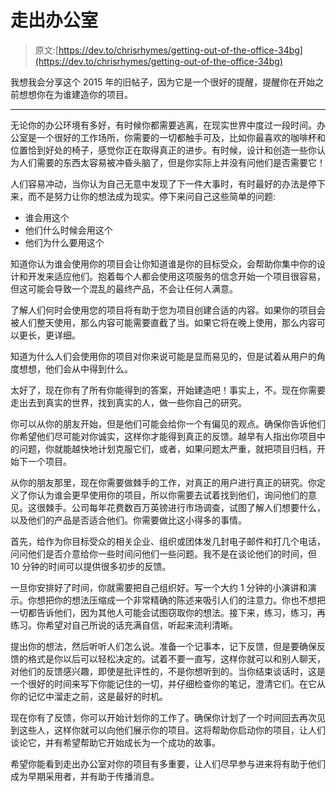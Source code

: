 # 走出办公室

> 原文:[https://dev.to/chrisrhymes/getting-out-of-the-office-34bg](https://dev.to/chrisrhymes/getting-out-of-the-office-34bg)

我想我会分享这个 2015 年的旧帖子，因为它是一个很好的提醒，提醒你在开始之前想想你在为谁建造你的项目。

* * *

无论你的办公环境有多好，有时候你都需要逃离，在现实世界中度过一段时间。办公室是一个很好的工作场所，你需要的一切都触手可及，比如你最喜欢的咖啡杯和位置恰到好处的椅子，感觉你正在取得真正的进步。有时候，设计和创造一些你认为人们需要的东西太容易被冲昏头脑了，但是你实际上并没有问他们是否需要它！

人们容易冲动，当你认为自己无意中发现了下一件大事时，有时最好的办法是停下来，而不是努力让你的想法成为现实。停下来问自己这些简单的问题:

*   谁会用这个
*   他们什么时候会用这个
*   他们为什么要用这个

知道你认为谁会使用你的项目会让你知道谁是你的目标受众，会帮助你集中你的设计和开发来适应他们。抱着每个人都会使用这项服务的信念开始一个项目很容易，但这可能会导致一个混乱的最终产品，不会让任何人满意。

了解人们何时会使用您的项目将有助于您为项目创建合适的内容。如果你的项目会被人们整天使用，那么内容可能需要直截了当。如果它将在晚上使用，那么内容可以更长，更详细。

知道为什么人们会使用你的项目对你来说可能是显而易见的，但是试着从用户的角度想想，他们会从中得到什么。

太好了，现在你有了所有你能得到的答案，开始建造吧！事实上，不。现在你需要走出去到真实的世界，找到真实的人，做一些你自己的研究。

你可以从你的朋友开始，但是他们可能会给你一个有偏见的观点。确保你告诉他们你希望他们尽可能对你诚实，这样你才能得到真正的反馈。越早有人指出你项目中的问题，你就能越快地计划克服它们，或者，如果问题太严重，就把项目归档，开始下一个项目。

从你的朋友那里，现在你需要做棘手的工作，对真正的用户进行真正的研究。你定义了你认为谁会更早使用你的项目，所以你需要去试着找到他们，询问他们的意见。这很棘手。公司每年花费数百万英镑进行市场调查，试图了解人们想要什么，以及他们的产品是否适合他们。你需要做比这小得多的事情。

首先，给作为你目标受众的相关企业、组织或团体发几封电子邮件和打几个电话，问问他们是否介意给你一些时间问他们一些问题。我不是在谈论他们的时间，但 10 分钟的时间可以提供很多初步的反馈。

一旦你安排好了时间，你就需要把自己组织好。写一个大约 1 分钟的小演讲和演示。你想把你的想法压缩成一个非常精确的陈述来吸引人们的注意力。你也不想把一切都告诉他们，因为其他人可能会试图窃取你的想法。接下来，练习，练习，再练习。你希望对自己所说的话充满自信，听起来流利清晰。

提出你的想法，然后听听人们怎么说。准备一个记事本，记下反馈，但是要确保反馈的格式是你以后可以轻松决定的。试着不要一直写，这样你就可以和别人聊天，对他们的反馈感兴趣，即使是批评性的，不是你想听到的。当你结束谈话时，这是一个很好的时间来写下你能记住的一切，并仔细检查你的笔记，澄清它们。在它从你的记忆中溜走之前，这是最好的时机。

现在你有了反馈，你可以开始计划你的工作了。确保你计划了一个时间回去再次见到这些人，这样你就可以向他们展示你的项目。这将帮助你启动你的项目，让人们谈论它，并有希望帮助它开始成长为一个成功的故事。

希望你能看到走出办公室对你的项目有多重要，让人们尽早参与进来将有助于他们成为早期采用者，并有助于传播消息。